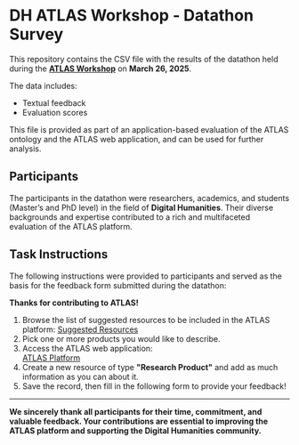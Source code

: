 # DH ATLAS Workshop - Datathon Survey

This repository contains the CSV file with the results of the datathon held during the **[ATLAS Workshop](https://dh-atlas.github.io/workshop.html)** on **March 26, 2025**.

The data includes:
- Textual feedback  
- Evaluation scores  

This file is provided as part of an application-based evaluation of the ATLAS ontology and the ATLAS web application, and can be used for further analysis.

## Participants

The participants in the datathon were researchers, academics, and students (Master’s and PhD level) in the field of **Digital Humanities**. Their diverse backgrounds and expertise contributed to a rich and multifaceted evaluation of the ATLAS platform.

## Task Instructions

The following instructions were provided to participants and served as the basis for the feedback form submitted during the datathon:

**Thanks for contributing to ATLAS!**

1. Browse the list of suggested resources to be included in the ATLAS platform: [Suggested Resources](https://github.com/dh-atlas/datathon-survey-responses/tree/main/task_resources)
2. Pick one or more products you would like to describe.  
3. Access the ATLAS web application:  
   [ATLAS Platform](https://projects.dharc.unibo.it/atlas/)  
4. Create a new resource of type **"Research Product"** and add as much information as you can about it.  
5. Save the record, then fill in the following form to provide your feedback!

---

**We sincerely thank all participants for their time, commitment, and valuable feedback. Your contributions are essential to improving the ATLAS platform and supporting the Digital Humanities community.**
